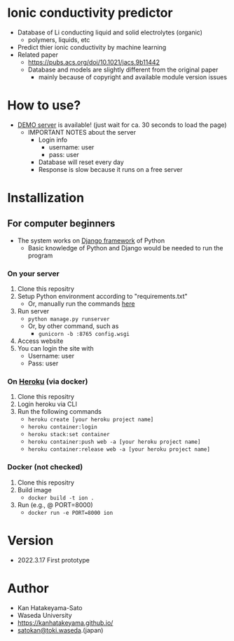 # Ionic conductivity predictor 
- Database of Li conducting liquid and solid electrolytes (organic)
    - polymers, liquids, etc
- Predict thier ionic conductivity by machine learning
- Related paper
    - https://pubs.acs.org/doi/10.1021/jacs.9b11442
    - Database and models are slightly different from the original paper
        - mainly because of copyright and available module version issues

# How to use?
- [DEMO server](https://ionpred.herokuapp.com/admin/) is available! (just wait for ca. 30 seconds to load the page)
    - IMPORTANT NOTES about the server
        - Login info
            - username: user
            - pass: user
        - Database will reset every day
        - Response is slow because it runs on a free server


# Installization
## For computer beginners
- The system works on [Django framework](https://docs.djangoproject.com) of Python
    - Basic knowledge of Python and Django would be needed to run the program

### On your server 
1. Clone this repositry
2. Setup Python environment according to "requirements.txt"
    - Or, manually run the commands [here](misc/conda_command) 
3. Run server
    - ```python manage.py runserver```
    - Or, by other command, such as 
        - ```gunicorn -b :8765 config.wsgi```
4. Access website
5. You can login the site with
    - Username: user
    - Pass: user

### On [Heroku](https://heroku.com/) (via docker)
1. Clone this repositry
2. Login heroku via CLI
3. Run the following commands
    - ```heroku create [your heroku project name]```
    - ```heroku container:login```
    - ```heroku stack:set container```
    - ```heroku container:push web -a [your heroku project name]```
    - ```heroku container:release web -a [your heroku project name]```

### Docker (not checked)
1. Clone this repositry
2. Build image
    - ```docker build -t ion .```
3. Run (e.g., @ PORT=8000)
    - ```docker run -e PORT=8000 ion```

# Version
- 2022.3.17 First prototype

# Author
- Kan Hatakeyama-Sato
- Waseda University
- https://kanhatakeyama.github.io/
- satokan@toki.waseda.(japan)